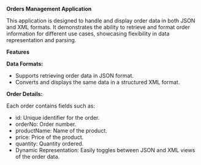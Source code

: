 **Orders Management Application**

This application is designed to handle and display order data in both JSON and XML formats. It demonstrates the ability to retrieve and format order information for different use cases, showcasing flexibility in data representation and parsing.

**Features**

**Data Formats:**

* Supports retrieving order data in JSON format.
* Converts and displays the same data in a structured XML format.

**Order Details:**

  Each order contains fields such as:
  
* id: Unique identifier for the order.
* orderNo: Order number.
* productName: Name of the product.
* price: Price of the product.
* quantity: Quantity ordered.
* Dynamic Representation: Easily toggles between JSON and XML views of the order data.
